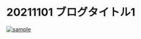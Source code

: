 # 20211101 ブログタイトル1

[![sample](https://playground-mcbqm03wa-silverbirder.vercel.app/sample.svg)](https://www.google.com/)